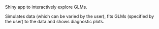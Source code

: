 Shiny app to interactively explore GLMs.

Simulates data (which can be varied by the user), fits GLMs (specified by the user) to the data and shows diagnostic plots.
